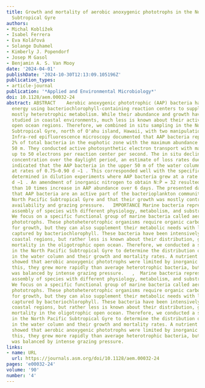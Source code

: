 ```yaml
---
title: Growth and mortality of aerobic anoxygenic phototrophs in the North Pacific
  Subtropical Gyre
authors:
- Michal Koblížek
- Isabel Ferrera
- Eva Kolářová
- Solange Duhamel
- Kimberly J. Popendorf
- Josep M Gasol
- Benjamin A. S. Van Mooy
date: '2024-04-01'
publishDate: '2024-10-30T12:13:09.105196Z'
publication_types:
- article-journal
publication: '*Applied and Environmental Microbiology*'
doi: 10.1128/aem.00032-24
abstract: ABSTRACT    Aerobic anoxygenic phototrophic (AAP) bacteria harvest light
  energy using bacteriochlorophyll-containing reaction centers to supplement their
  mostly heterotrophic metabolism. While their abundance and growth have been intensively
  studied in coastal environments, much less is known about their activity in oligotrophic
  open ocean regions. Therefore, we combined in situ sampling in the North Pacific
  Subtropical Gyre, north of O'ahu island, Hawaii, with two manipulation experiments.
  Infra-red epifluorescence microscopy documented that AAP bacteria represented approximately
  2% of total bacteria in the euphotic zone with the maximum abundance in the upper
  50 m. They conducted active photosynthetic electron transport with maximum rates
  up to 50 electrons per reaction center per second. The in situ decline of bacteriochlorophyll
  concentration over the daylight period, an estimate of loss rates due to predation,
  indicated that the AAP bacteria in the upper 50 m of the water column turned over
  at rates of 0.75–0.90 d −1 . This corresponded well with the specific growth rate
  determined in dilution experiments where AAP bacteria grew at a rate 1.05 ± 0.09
  d −1 . An amendment of inorganic nitrogen to obtain N:P = 32 resulted in a more
  than 10 times increase in AAP abundance over 6 days. The presented data document
  that AAP bacteria are an active part of the bacterioplankton community in the oligotrophic
  North Pacific Subtropical Gyre and that their growth was mostly controlled by nitrogen
  availability and grazing pressure.   IMPORTANCE Marine bacteria represent a complex
  assembly of species with different physiology, metabolism, and substrate preferences.
  We focus on a specific functional group of marine bacteria called aerobic anoxygenic
  phototrophs. These photoheterotrophic organisms require organic carbon substrates
  for growth, but they can also supplement their metabolic needs with light energy
  captured by bacteriochlorophyll. These bacteria have been intensively studied in
  coastal regions, but rather less is known about their distribution, growth, and
  mortality in the oligotrophic open ocean. Therefore, we conducted a suite of measurements
  in the North Pacific Subtropical Gyre to determine the distribution of these organisms
  in the water column and their growth and mortality rates. A nutrient amendment experiment
  showed that aerobic anoxygenic phototrophs were limited by inorganic nitrogen. Despite
  this, they grew more rapidly than average heterotrophic bacteria, but their growth
  was balanced by intense grazing pressure.   ,  Marine bacteria represent a complex
  assembly of species with different physiology, metabolism, and substrate preferences.
  We focus on a specific functional group of marine bacteria called aerobic anoxygenic
  phototrophs. These photoheterotrophic organisms require organic carbon substrates
  for growth, but they can also supplement their metabolic needs with light energy
  captured by bacteriochlorophyll. These bacteria have been intensively studied in
  coastal regions, but rather less is known about their distribution, growth, and
  mortality in the oligotrophic open ocean. Therefore, we conducted a suite of measurements
  in the North Pacific Subtropical Gyre to determine the distribution of these organisms
  in the water column and their growth and mortality rates. A nutrient amendment experiment
  showed that aerobic anoxygenic phototrophs were limited by inorganic nitrogen. Despite
  this, they grew more rapidly than average heterotrophic bacteria, but their growth
  was balanced by intense grazing pressure.
links:
- name: URL
  url: https://journals.asm.org/doi/10.1128/aem.00032-24
pages: 'e00032-24'
volume: '90'
number: '4'
---
```


